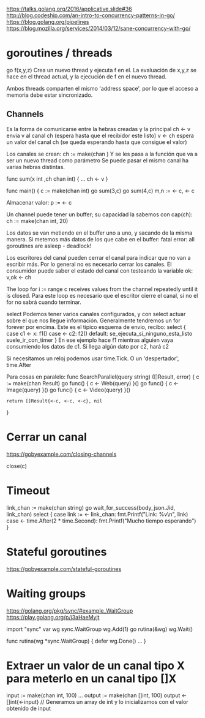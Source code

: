 https://talks.golang.org/2016/applicative.slide#36
http://blog.codeship.com/an-intro-to-concurrency-patterns-in-go/
https://blog.golang.org/pipelines
https://blog.mozilla.org/services/2014/03/12/sane-concurrency-with-go/


# goroutines / threads
go f(x,y,z)
Crea un nuevo thread y ejecuta f en el.
La evaluación de x,y,z se hace en el thread actual, y la ejecución de f en el nuevo thread.

Ambos threads comparten el mismo 'address space', por lo que el acceso a memoria debe estar sincronizado.

## Channels
Es la forma de comunicarse entre la hebras creadas y la principal
ch <- v   envia v al canal ch (espera hasta que el recibidor este listo)
v <- ch   espera un valor del canal ch (se queda esperando hasta que consigue el valor)

Los canales se crean: ch := make(chan <tipo dato>)
Y se les pasa a la función que va a ser un nuevo thread como parámetro
Se puede pasar el mismo canal ha varias hebras distintas.

func sum(x int ,ch chan int) {
  ...
  ch <- v
}

func main() {
  c := make(chan int)
  go sum(3,c)
  go sum(4,c)
  m,n := <- c, <- c

Almacenar valor:
p := <- c

Un channel puede tener un buffer; su capacidad la sabemos con cap(ch): 
ch := make(chan int, 20)

Los datos se van metiendo en el buffer uno a uno, y sacando de la misma manera.
Si metemos más datos de los que cabe en el buffer:
fatal error: all goroutines are asleep - deadlock!


Los escritores del canal pueden cerrar el canal para indicar que no van a escribir más. Por lo general no es necesario cerrar los canales.
El consumidor puede saber el estado del canal con testeando la variable ok:
v,ok <- ch

The loop for i := range c receives values from the channel repeatedly until it is closed.
Para este loop es necesario que el escritor cierre el canal, si no el for no sabrá cuando terminar.

select
Podemos tener varios canales configurados, y con select actuar sobre el que nos llegue información. Generalmente tendremos un for forever por encima. Este es el tipico esquema de envio, recibo:
select {
  case c1 <- x:
    f1()
  case <- c2:
    f2()
  default: 
    se_ejecuta_si_ninguno_esta_listo
    suele_ir_con_timer
}
En ese ejemplo hace f1 mientras alguien vaya consumiendo los datos de c1.
Si llega algún dato por c2, hará c2


Si necesitamos un reloj podemos usar time.Tick.
O un 'despertador', time.After



Para cosas en paralelo:
func SearchParallel(query string) ([]Result, error) {
    c := make(chan Result)
    go func() { c <- Web(query) }()
    go func() { c <- Image(query) }()
    go func() { c <- Video(query) }()

    return []Result{<-c, <-c, <-c}, nil
}


# Cerrar un canal
https://gobyexample.com/closing-channels

close(c)


# Timeout

  link_chan := make(chan string)
  go wait_for_success(body_json.Jid, link_chan)
  select {
  case link := <- link_chan:
    fmt.Printf("Link: %v\n", link)
  case <- time.After(2 * time.Second):
    fmt.Printf("Mucho tiempo esperando")
  }


# Stateful goroutines
https://gobyexample.com/stateful-goroutines

# Waiting groups
https://golang.org/pkg/sync/#example_WaitGroup
https://play.golang.org/p/j3aHaeMyjt

import "sync"
var wg sync.WaitGroup
wg.Add(1)
go rutina(&wg)
wg.Wait()

func rutina(wg *sync.WaitGroup) {
  defer wg.Done()
  ...
}


# Extraer un valor de un canal tipo X para meterlo en un canal tipo []X
input :=  make(chan int, 100)
...
output := make(chan []int, 100)
output <- []int{<-input} // Generamos un array de int y lo inicializamos con el valor obtenido de input
